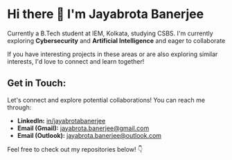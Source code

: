 # Hi there 👋 I'm Jayabrota Banerjee

Currently a B.Tech student at IEM, Kolkata, studying CSBS. I'm currently exploring **Cybersecurity** and **Artificial Intelligence** and eager to collaborate 

If you have interesting projects in these areas or are also exploring similar interests, I'd love to connect and learn together!

## Get in Touch:

Let's connect and explore potential collaborations! You can reach me through:

- **LinkedIn:** [in/jayabrotabanerjee](https://www.linkedin.com/in/jayabrotabanerjee)
- **Email (Gmail):** [jayabrota.banerjee@gmail.com](mailto:jayabrota.banerjee@gmail.com)
- **Email (Outlook):** [jayabrota.banerjee@outlook.com](mailto:jayabrota.banerjee@outlook.com)

Feel free to check out my repositories below! 👇
